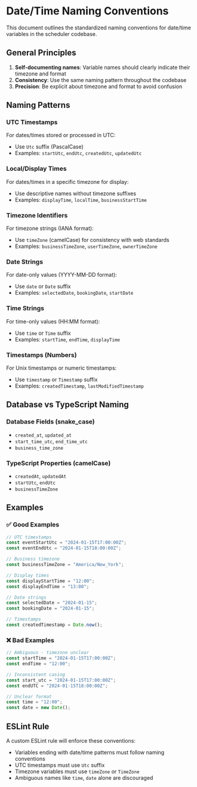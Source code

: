 # Date/Time Naming Conventions

This document outlines the standardized naming conventions for date/time variables in the scheduler codebase.

## General Principles

1. **Self-documenting names**: Variable names should clearly indicate their timezone and format
2. **Consistency**: Use the same naming pattern throughout the codebase
3. **Precision**: Be explicit about timezone and format to avoid confusion

## Naming Patterns

### UTC Timestamps

For dates/times stored or processed in UTC:

- Use `Utc` suffix (PascalCase)
- Examples: `startUtc`, `endUtc`, `createdUtc`, `updatedUtc`

### Local/Display Times

For dates/times in a specific timezone for display:

- Use descriptive names without timezone suffixes
- Examples: `displayTime`, `localTime`, `businessStartTime`

### Timezone Identifiers

For timezone strings (IANA format):

- Use `timeZone` (camelCase) for consistency with web standards
- Examples: `businessTimeZone`, `userTimeZone`, `ownerTimeZone`

### Date Strings

For date-only values (YYYY-MM-DD format):

- Use `date` or `Date` suffix
- Examples: `selectedDate`, `bookingDate`, `startDate`

### Time Strings

For time-only values (HH:MM format):

- Use `time` or `Time` suffix
- Examples: `startTime`, `endTime`, `displayTime`

### Timestamps (Numbers)

For Unix timestamps or numeric timestamps:

- Use `timestamp` or `Timestamp` suffix
- Examples: `createdTimestamp`, `lastModifiedTimestamp`

## Database vs TypeScript Naming

### Database Fields (snake_case)

- `created_at`, `updated_at`
- `start_time_utc`, `end_time_utc`
- `business_time_zone`

### TypeScript Properties (camelCase)

- `createdAt`, `updatedAt`
- `startUtc`, `endUtc`
- `businessTimeZone`

## Examples

### ✅ Good Examples

```typescript
// UTC timestamps
const eventStartUtc = "2024-01-15T17:00:00Z";
const eventEndUtc = "2024-01-15T18:00:00Z";

// Business timezone
const businessTimeZone = "America/New_York";

// Display times
const displayStartTime = "12:00";
const displayEndTime = "13:00";

// Date strings
const selectedDate = "2024-01-15";
const bookingDate = "2024-01-15";

// Timestamps
const createdTimestamp = Date.now();
```

### ❌ Bad Examples

```typescript
// Ambiguous - timezone unclear
const startTime = "2024-01-15T17:00:00Z";
const endTime = "12:00";

// Inconsistent casing
const start_utc = "2024-01-15T17:00:00Z";
const endUTC = "2024-01-15T18:00:00Z";

// Unclear format
const time = "12:00";
const date = new Date();
```

## ESLint Rule

A custom ESLint rule will enforce these conventions:

- Variables ending with date/time patterns must follow naming conventions
- UTC timestamps must use `Utc` suffix
- Timezone variables must use `timeZone` or `TimeZone`
- Ambiguous names like `time`, `date` alone are discouraged
